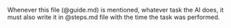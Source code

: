 Whenever this file (@guide.md) is mentioned, whatever task the AI does, it must also write it in @steps.md file with the time the task was performed.
